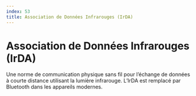```yaml
---
index: 53
title: Association de Données Infrarouges (IrDA)
---
```

# Association de Données Infrarouges (IrDA)

Une norme de communication physique sans fil pour l’échange de données à courte distance utilisant la lumière infrarouge. L’IrDA est remplacé par Bluetooth dans les appareils modernes.